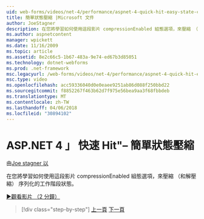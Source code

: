 ```yaml
---
uid: web-forms/videos/net-4/performance/aspnet-4-quick-hit-easy-state-compression
title: 簡單狀態壓縮 |Microsoft 文件
author: JoeStagner
description: 在您將學習如何使用這段影片 compressionEnabled 組態選項，來壓縮 （和解壓縮） 序列化的工作階段狀態。
ms.author: aspnetcontent
manager: wpickett
ms.date: 11/16/2009
ms.topic: article
ms.assetid: 8e2c66c5-1b67-483a-9e74-ed67b3d85051
ms.technology: dotnet-webforms
ms.prod: .net-framework
msc.legacyurl: /web-forms/videos/net-4/performance/aspnet-4-quick-hit-easy-state-compression
msc.type: video
ms.openlocfilehash: acc59336040d0e0eaee9251ab86d088f250bbd22
ms.sourcegitcommit: f8852267f463b62d7f975e56bea9aa3f68fbbdeb
ms.translationtype: MT
ms.contentlocale: zh-TW
ms.lasthandoff: 04/06/2018
ms.locfileid: "30894102"
---
```

<a name="aspnet-4-quick-hit--easy-state-compression"></a>ASP.NET 4 」 快速 Hit"– 簡單狀態壓縮
====================
由[Joe stagner 以](https://github.com/JoeStagner)

在您將學習如何使用這段影片 compressionEnabled 組態選項，來壓縮 （和解壓縮） 序列化的工作階段狀態。 

[&#9654;觀看影片 （2 分鐘）](https://channel9.msdn.com/Blogs/ASP-NET-Site-Videos/aspnet-4-quick-hit-easy-state-compression)

> [!div class="step-by-step"]
> [上一頁](aspnet-4-quick-hit-selective-view-state.md)
> [下一頁](how-do-i-use-the-viewstatemode-property-for-managing-viewstate.md)
